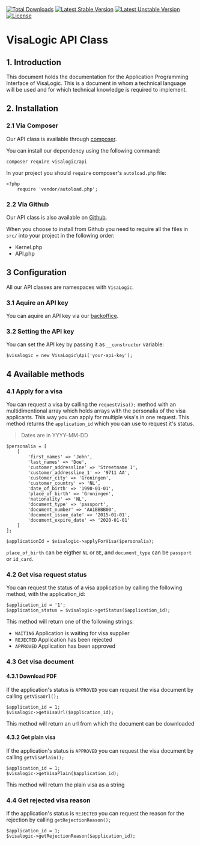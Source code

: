 [![Total Downloads](https://poser.pugx.org/visalogic/api/d/total.svg)](https://packagist.org/packages/visalogic/api)
[![Latest Stable Version](https://poser.pugx.org/visalogic/api/v/stable.svg)](https://packagist.org/packages/visalogic/api)
[![Latest Unstable Version](https://poser.pugx.org/visalogic/api/v/unstable.svg)](https://packagist.org/packages/visalogic/api)
[![License](https://poser.pugx.org/visalogic/api/license.svg)](https://packagist.org/packages/visalogic/api)

# VisaLogic API Class

## 1. Introduction

This document holds the documentation for the Application Programming Interface of VisaLogic. This is a document in whom a technical language will be used and for which technical knowledge is required to implement.

## 2. Installation

### 2.1 Via Composer
Our API class is available through [composer](http://getcomposer.org).

You can install our dependency using the following command:
    
    composer require visalogic/api

In your project you should `require` composer's `autoload.php` file:
    
    <?php
        require 'vendor/autoload.php';

### 2.2 Via Github
Our API class is also available on [Github](http://github.com/visalogic/api).

When you choose to install from Github you need to require all the files in `src/` into your project in the following order:
- Kernel.php
- API.php

## 3 Configuration

All our API classes are namespaces with `VisaLogic`.

### 3.1 Aquire an API key

You can aquire an API key via our [backoffice](backoffice.visalogic.nl).

### 3.2 Setting the API key

You can set the API key by passing it as `__constructor` variable:

    $visalogic = new VisaLogic\Api('your-api-key');

## 4 Available methods

### 4.1 Apply for a visa
You can request a visa by calling the `requestVisa();` method with an multidimentional array which holds arrays with the personalia of the visa applicants. This way you can apply for multiple visa's in one request. This method returns the `application_id` which you can use to request it's status.

> Dates are in YYYY-MM-DD

    $personalia = [
        [
            'first_names' => 'John',
            'last_names' => 'Doe',
            'customer_addressline' => 'Streetname 1',
            'customer_addressline_1' => '9711 AA',
            'customer_city' => 'Groningen',
            'customer_country' => 'NL',
            'date_of_birth' => '1990-01-01',
            'place_of_birth' => 'Groningen',
            'nationality' => 'NL',
            'document_type' => 'passport',
            'document_number' => 'AA1BBBB00',
            'document_issue_date' => '2015-01-01',
            'document_expire_date' => '2020-01-01'
        ]
    ];
    
    $applicationId = $visalogic->applyForVisa($personalia);
    
`place_of_birth` can be eigther `NL` or `BE`, and `document_type` can be `passport` or `id_card`.

### 4.2 Get visa request status

You can request the status of a visa application by calling the following method, with the application_id:

    $application_id = '1';
    $application_status = $visalogic->getStatus($application_id);
    
This method will return one of the following strings:
    
- `WAITING` Application is waiting for visa supplier
- `REJECTED` Application has been rejected
- `APPROVED` Application has been approved

### 4.3 Get visa document

#### 4.3.1 Download PDF
If the application's status is `APPROVED` you can request the visa document by calling `getVisaUrl();`

    $application_id = 1;
    $visalogic->getVisaUrl($application_id);

This method will return an url from which the document can be downloaded

#### 4.3.2 Get plain visa

If the application's status is `APPROVED` you can request the visa document by calling `getVisaPlain();`

    $application_id = 1;
    $visalogic->getVisaPlain($application_id);

This method will return the plain visa as a string

### 4.4 Get rejected visa reason

If the application's status is `REJECTED` you can request the reason for the rejection by calling `getRejectionReason();`

    $application_id = 1;
    $visalogic->getRejectionReason($application_id);
    


